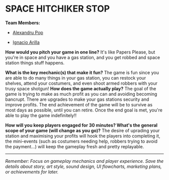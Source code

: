 # SPACE HITCHIKER STOP

**Team Members:** 
- [Alexandru Pop](https://github.com/Alexandru191919)

- [Ignacio Arilla](https://github.com/Haster252)

**How would you pitch your game in one line?**
It's like Papers Please, but you're in space and you have a gas station, and you get robbed and space station things stuff happens. 

**What is the key mechanic(s) that make it fun?**
The game is fun since you are able to do many things in your gas station, you can restock your shelves, attend your costumers, and even shoot armed robbers with your trusy space shotgun!
**How does the game actually play?**
The goal of the game is trying to make as much profit as you can and avoiding becoming bancrupt. There are upgrades to make your gas stations security and improve profits.
The end achievement of the game will be to survive as most days as possible, until you can retire. Once the end goal is met, you're able to play the game indefinitely!!

**How will you keep players engaged for 30 minutes? What's the general scope of your game (will change as you go)?**
The desire of uprading your station and maximising your profits will hook the players into completing it, the mini-events (such as costumers needing help, robbers trying to avoid the payment...) will keep the gameplay fresh and pretty replayable.

---
*Remember: Focus on gameplay mechanics and player experience. Save the details about story, art style, sound design, UI flowcharts, marketing plans, or achievements for later.*
